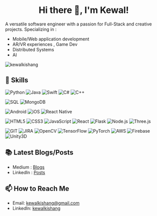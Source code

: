 <h1 align="center"> Hi there 👋, I'm Kewal! </h1>
A versatile software engineer with a passion for Full-Stack and creative projects. Specializing in :
<ul>
  <li>
   Mobile/Web application development
  </li>
  <li>
    AR/VR experiences , Game Dev
  </li>
  <li>
    Distributed Systems
  </li>
   <li>
    AI
  </li>
</ul>

<p align="left"> <img src="https://komarev.com/ghpvc/?username=kewalkishang" alt="kewalkishang" /> </p>

## 💼 Skills
![Python](https://img.shields.io/badge/-Python-black?style=flat-square&logo=python)
![Java](https://img.shields.io/badge/-Java-black?style=flat-square&logo=java)
![Swift](https://img.shields.io/badge/-Swift-black?style=flat-square&logo=swift)
![C#](https://img.shields.io/badge/-C%23-black?style=flat-square&logo=csharp)
![C++](https://img.shields.io/badge/-C++-black?style=flat-square&logo=cplusplus)

![SQL](https://img.shields.io/badge/-SQL-black?style=flat-square&logo=mysql)
![MongoDB](https://img.shields.io/badge/-MongoDB-black?style=flat-square&logo=mongodb)

![Android](https://img.shields.io/badge/-Android-black?style=flat-square&logo=android)
![iOS](https://img.shields.io/badge/-iOS-black?style=flat-square&logo=apple)
![React Native](https://img.shields.io/badge/-React_Native-black?style=flat-square&logo=react)

![HTML5](https://img.shields.io/badge/-HTML5-black?style=flat-square&logo=html5)
![CSS3](https://img.shields.io/badge/-CSS3-black?style=flat-square&logo=css3)
![JavaScript](https://img.shields.io/badge/-JavaScript-black?style=flat-square&logo=javascript)
![React](https://img.shields.io/badge/-React-black?style=flat-square&logo=react)
![Flask](https://img.shields.io/badge/-Flask-black?style=flat-square&logo=flask)
![Node.js](https://img.shields.io/badge/-Node.js-black?style=flat-square&logo=node.js)
![Three.js](https://img.shields.io/badge/-Three.js-black?style=flat-square&logo=three.js)

![GIT](https://img.shields.io/badge/-GIT-black?style=flat-square&logo=git)
![JIRA](https://img.shields.io/badge/-JIRA-black?style=flat-square&logo=jira)
![OpenCV](https://img.shields.io/badge/-OpenCV-black?style=flat-square&logo=opencv)
![TensorFlow](https://img.shields.io/badge/-TensorFlow-black?style=flat-square&logo=tensorflow)
![PyTorch](https://img.shields.io/badge/-PyTorch-black?style=flat-square&logo=pytorch)
![AWS](https://img.shields.io/badge/-AWS-black?style=flat-square&logo=amazonaws)
![Firebase](https://img.shields.io/badge/-Firebase-black?style=flat-square&logo=firebase)
![Unity3D](https://img.shields.io/badge/-Unity3D-black?style=flat-square&logo=unity)


## 📚 Latest Blogs/Posts
- Medium : [Blogs](https://medium.com/@kewalkishan)
- LinkedIn : [Posts](https://www.linkedin.com/in/kewalkishang/recent-activity/all/)

## 📫 How to Reach Me
- Email: kewalkishang@gmail.com
- LinkedIn: [kewalkishang](https://www.linkedin.com/in/kewalkishang/)

